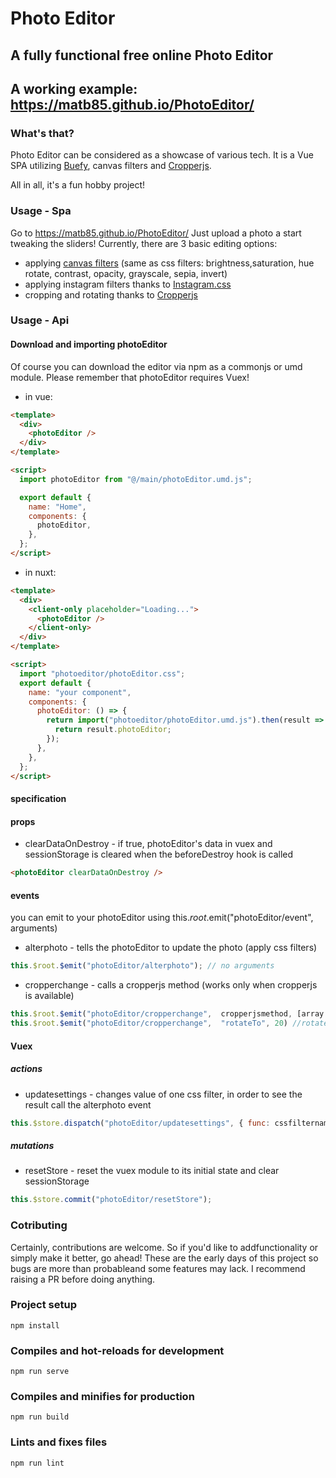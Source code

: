 # Photo Editor

## A fully functional free online Photo Editor

## A working example: https://matb85.github.io/PhotoEditor/

### What's that?

Photo Editor can be considered as a showcase of various tech. It is a Vue SPA utilizing [Buefy](https://buefy.org/), canvas filters and [Cropperjs](https://github.com/fengyuanchen/cropperjs).

All in all, it's a fun hobby project!

### Usage - Spa

Go to https://matb85.github.io/PhotoEditor/ Just upload a photo a start tweaking the sliders! Currently, there are 3 basic editing options:

- applying [canvas filters](https://developer.mozilla.org/en-US/docs/WebAPI/CanvasRenderingContext2D/filter) (same as css filters: brightness,saturation, hue rotate, contrast, opacity, grayscale, sepia, invert)
- applying instagram filters thanks to [Instagram.css](https://githubcom/picturepan2/instagram.css)
- cropping and rotating thanks to [Cropperjs](https://github.comfengyuanchen/cropperjs)

### Usage - Api

#### Download and importing photoEditor

Of course you can download the editor via npm as a commonjs or umd module. Please remember that photoEditor requires Vuex!

- in vue:

```html
<template>
  <div>
    <photoEditor />
  </div>
</template>

<script>
  import photoEditor from "@/main/photoEditor.umd.js";

  export default {
    name: "Home",
    components: {
      photoEditor,
    },
  };
</script>
```

- in nuxt:

```html
<template>
  <div>
    <client-only placeholder="Loading...">
      <photoEditor />
    </client-only>
  </div>
</template>

<script>
  import "photoeditor/photoEditor.css";
  export default {
    name: "your component",
    components: {
      photoEditor: () => {
        return import("photoeditor/photoEditor.umd.js").then(result => {
          return result.photoEditor;
        });
      },
    },
  };
</script>
```

#### specification

#### props

- clearDataOnDestroy - if true, photoEditor's data in vuex and sessionStorage is cleared when the beforeDestroy hook is called

```html
<photoEditor clearDataOnDestroy />
```

#### events

you can emit to your photoEditor using this.$root.$emit("photoEditor/event", arguments)

- alterphoto - tells the photoEditor to update the photo (apply css filters)

```javascript
this.$root.$emit("photoEditor/alterphoto"); // no arguments
```

- cropperchange - calls a cropperjs method (works only when cropperjs is available)

```javascript
this.$root.$emit("photoEditor/cropperchange",  cropperjsmethod, [array with arguments])
this.$root.$emit("photoEditor/cropperchange",  "rotateTo", 20) //rotates the image to 20 degrees
```

#### Vuex

##### actions

- updatesettings - changes value of one css filter, in order to see the result call the alterphoto event

```javascript
this.$store.dispatch("photoEditor/updatesettings", { func: cssfiltername, val: value });
```

##### mutations

- resetStore - reset the vuex module to its initial state and clear sessionStorage

```javascript
this.$store.commit("photoEditor/resetStore");
```

### Cotributing

Certainly, contributions are welcome. So if you'd like to addfunctionality or simply make it better, go ahead!
These are the early days of this project so bugs are more than probableand some features may lack. I recommend raising a PR before doing anything.

### Project setup

```
npm install
```

### Compiles and hot-reloads for development

```
npm run serve
```

### Compiles and minifies for production

```
npm run build
```

### Lints and fixes files

```
npm run lint
```
